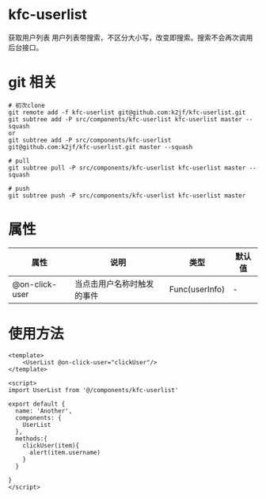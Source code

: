 # kfc-userlist
获取用户列表
用户列表带搜索，不区分大小写，改变即搜索。搜索不会再次调用后台接口。

# git 相关
```
# 初次clone
git remote add -f kfc-userlist git@github.com:k2jf/kfc-userlist.git
git subtree add -P src/components/kfc-userlist kfc-userlist master --squash
or
git subtree add -P src/components/kfc-userlist git@github.com:k2jf/kfc-userlist.git master --squash

# pull
git subtree pull -P src/components/kfc-userlist kfc-userlist master --squash

# push
git subtree push -P src/components/kfc-userlist kfc-userlist master

```

# 属性
| 属性                    | 说明                           | 类型                 | 默认值        |
| ----------------------- | ------------------------------ | -------------------- | ------------- |
| @on-click-user | 当点击用户名称时触发的事件 | Func(userInfo) | -             |
# 使用方法
```
<template>
    <UserList @on-click-user="clickUser"/>
</template>

<script>
import UserList from '@/components/kfc-userlist'

export default {
  name: 'Another',
  components: { 
    UserList
  },
  methods:{
    clickUser(item){
      alert(item.username)
    }
  }

}
</script>

```